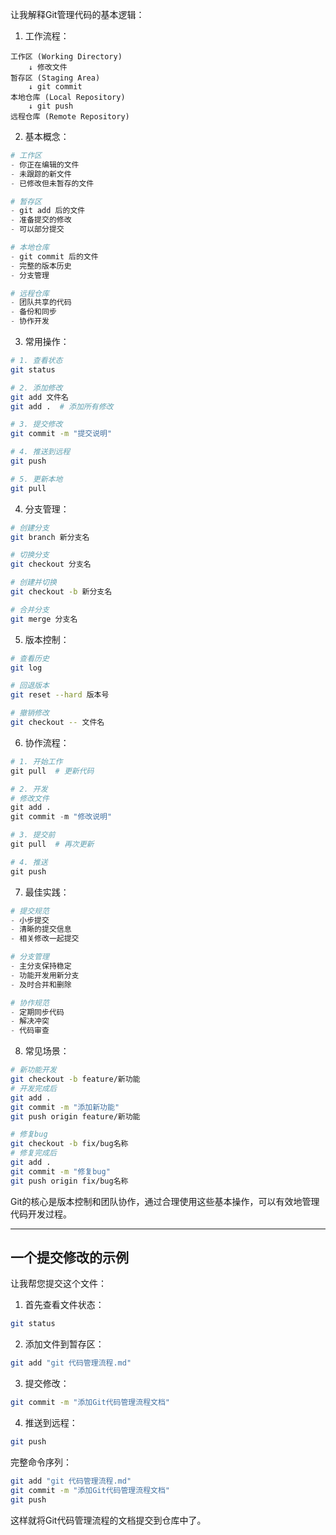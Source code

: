 让我解释Git管理代码的基本逻辑：

1. 工作流程：
```
工作区 (Working Directory)
    ↓ 修改文件
暂存区 (Staging Area)
    ↓ git commit
本地仓库 (Local Repository)
    ↓ git push
远程仓库 (Remote Repository)
```

2. 基本概念：
```python
# 工作区
- 你正在编辑的文件
- 未跟踪的新文件
- 已修改但未暂存的文件

# 暂存区
- git add 后的文件
- 准备提交的修改
- 可以部分提交

# 本地仓库
- git commit 后的文件
- 完整的版本历史
- 分支管理

# 远程仓库
- 团队共享的代码
- 备份和同步
- 协作开发
```

3. 常用操作：
```bash
# 1. 查看状态
git status

# 2. 添加修改
git add 文件名
git add .  # 添加所有修改

# 3. 提交修改
git commit -m "提交说明"

# 4. 推送到远程
git push

# 5. 更新本地
git pull
```

4. 分支管理：
```bash
# 创建分支
git branch 新分支名

# 切换分支
git checkout 分支名

# 创建并切换
git checkout -b 新分支名

# 合并分支
git merge 分支名
```

5. 版本控制：
```bash
# 查看历史
git log

# 回退版本
git reset --hard 版本号

# 撤销修改
git checkout -- 文件名
```

6. 协作流程：
```python
# 1. 开始工作
git pull  # 更新代码

# 2. 开发
# 修改文件
git add .
git commit -m "修改说明"

# 3. 提交前
git pull  # 再次更新

# 4. 推送
git push
```

7. 最佳实践：
```python
# 提交规范
- 小步提交
- 清晰的提交信息
- 相关修改一起提交

# 分支管理
- 主分支保持稳定
- 功能开发用新分支
- 及时合并和删除

# 协作规范
- 定期同步代码
- 解决冲突
- 代码审查
```

8. 常见场景：
```bash
# 新功能开发
git checkout -b feature/新功能
# 开发完成后
git add .
git commit -m "添加新功能"
git push origin feature/新功能

# 修复bug
git checkout -b fix/bug名称
# 修复完成后
git add .
git commit -m "修复bug"
git push origin fix/bug名称
```

Git的核心是版本控制和团队协作，通过合理使用这些基本操作，可以有效地管理代码开发过程。


-------------

## 一个提交修改的示例

让我帮您提交这个文件：

1. 首先查看文件状态：
```bash
git status
```

2. 添加文件到暂存区：
```bash
git add "git 代码管理流程.md"
```

3. 提交修改：
```bash
git commit -m "添加Git代码管理流程文档"
```

4. 推送到远程：
```bash
git push
```

完整命令序列：
```bash
git add "git 代码管理流程.md"
git commit -m "添加Git代码管理流程文档"
git push
```

这样就将Git代码管理流程的文档提交到仓库中了。
